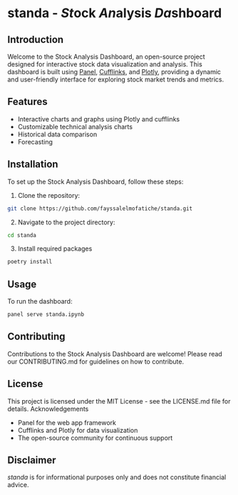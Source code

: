 # standa - *St*ock *An*alysis *Da*shboard

## Introduction
Welcome to the Stock Analysis Dashboard, an open-source project designed for interactive stock data visualization and analysis. This dashboard is built using [Panel](https://panel.holoviz.org/), [Cufflinks](https://github.com/santosjorge/cufflinks), and [Plotly](https://plotly.com/python/), providing a dynamic and user-friendly interface for exploring stock market trends and metrics.

## Features
- Interactive charts and graphs using Plotly and cufflinks
- Customizable technical analysis charts
- Historical data comparison
- Forecasting

## Installation
To set up the Stock Analysis Dashboard, follow these steps:

1. Clone the repository:

```bash
git clone https://github.com/fayssalelmofatiche/standa.git
```

2. Navigate to the project directory:

```bash
cd standa
```

3. Install required packages

```bash
poetry install
```

## Usage
To run the dashboard:

```bash
panel serve standa.ipynb
```

## Contributing

Contributions to the Stock Analysis Dashboard are welcome! Please read our CONTRIBUTING.md for guidelines on how to contribute.

## License

This project is licensed under the MIT License - see the LICENSE.md file for details.
Acknowledgements

- Panel for the web app framework
- Cufflinks and Plotly for data visualization
- The open-source community for continuous support

## Disclaimer

*standa* is for informational purposes only and does not constitute financial advice.
